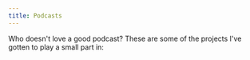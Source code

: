 ```yaml
---
title: Podcasts
---
```


Who doesn't love a good podcast? These are some of the projects I've gotten to
play a small part in:
